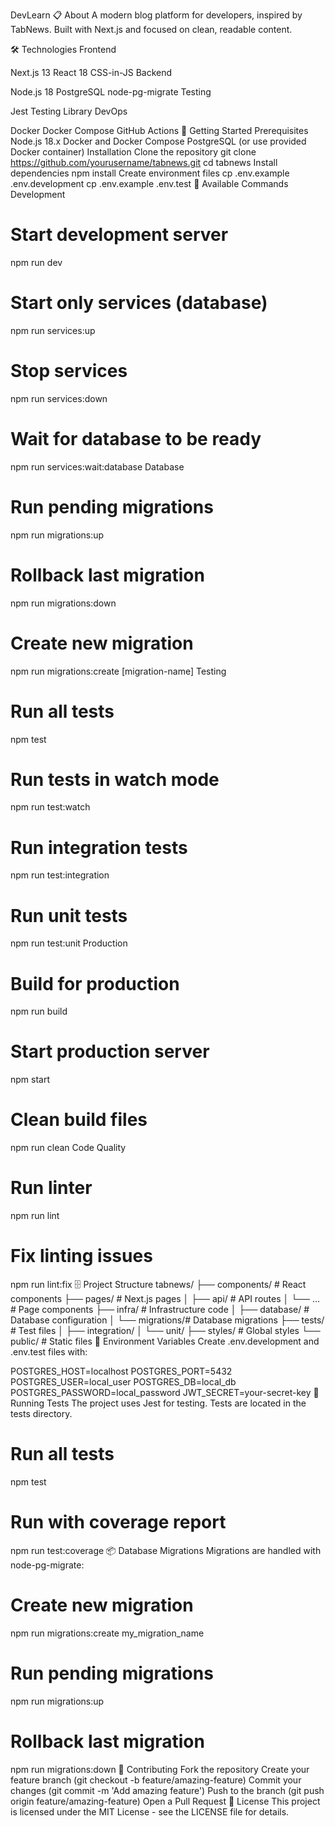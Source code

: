 DevLearn
📋 About
A modern blog platform for developers, inspired by TabNews. Built with Next.js and focused on clean, readable content.

🛠️ Technologies
Frontend

Next.js 13
React 18
CSS-in-JS
Backend

Node.js 18
PostgreSQL
node-pg-migrate
Testing

Jest
Testing Library
DevOps

Docker
Docker Compose
GitHub Actions
🚀 Getting Started
Prerequisites
Node.js 18.x
Docker and Docker Compose
PostgreSQL (or use provided Docker container)
Installation
Clone the repository
git clone https://github.com/yourusername/tabnews.git
cd tabnews
Install dependencies
npm install
Create environment files
cp .env.example .env.development
cp .env.example .env.test
📝 Available Commands
Development
# Start development server
npm run dev

# Start only services (database)
npm run services:up

# Stop services
npm run services:down

# Wait for database to be ready
npm run services:wait:database
Database
# Run pending migrations
npm run migrations:up

# Rollback last migration
npm run migrations:down

# Create new migration
npm run migrations:create [migration-name]
Testing
# Run all tests
npm test

# Run tests in watch mode
npm run test:watch

# Run integration tests
npm run test:integration

# Run unit tests
npm run test:unit
Production
# Build for production
npm run build

# Start production server
npm start

# Clean build files
npm run clean
Code Quality
# Run linter
npm run lint

# Fix linting issues
npm run lint:fix
🗄️ Project Structure
tabnews/
├── components/     # React components
├── pages/         # Next.js pages
│   ├── api/       # API routes
│   └── ...        # Page components
├── infra/         # Infrastructure code
│   ├── database/  # Database configuration
│   └── migrations/# Database migrations
├── tests/         # Test files
│   ├── integration/
│   └── unit/
├── styles/        # Global styles
└── public/        # Static files
🔧 Environment Variables
Create .env.development and .env.test files with:

POSTGRES_HOST=localhost
POSTGRES_PORT=5432
POSTGRES_USER=local_user
POSTGRES_DB=local_db
POSTGRES_PASSWORD=local_password
JWT_SECRET=your-secret-key
🧪 Running Tests
The project uses Jest for testing. Tests are located in the tests directory.

# Run all tests
npm test

# Run with coverage report
npm run test:coverage
📦 Database Migrations
Migrations are handled with node-pg-migrate:

# Create new migration
npm run migrations:create my_migration_name

# Run pending migrations
npm run migrations:up

# Rollback last migration
npm run migrations:down
🤝 Contributing
Fork the repository
Create your feature branch (git checkout -b feature/amazing-feature)
Commit your changes (git commit -m 'Add amazing feature')
Push to the branch (git push origin feature/amazing-feature)
Open a Pull Request
📝 License
This project is licensed under the MIT License - see the LICENSE file for details.
